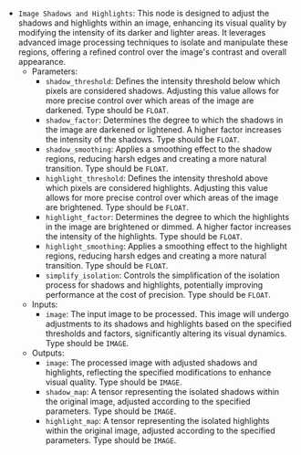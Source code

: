 - `Image Shadows and Highlights`: This node is designed to adjust the shadows and highlights within an image, enhancing its visual quality by modifying the intensity of its darker and lighter areas. It leverages advanced image processing techniques to isolate and manipulate these regions, offering a refined control over the image's contrast and overall appearance.
    - Parameters:
        - `shadow_threshold`: Defines the intensity threshold below which pixels are considered shadows. Adjusting this value allows for more precise control over which areas of the image are darkened. Type should be `FLOAT`.
        - `shadow_factor`: Determines the degree to which the shadows in the image are darkened or lightened. A higher factor increases the intensity of the shadows. Type should be `FLOAT`.
        - `shadow_smoothing`: Applies a smoothing effect to the shadow regions, reducing harsh edges and creating a more natural transition. Type should be `FLOAT`.
        - `highlight_threshold`: Defines the intensity threshold above which pixels are considered highlights. Adjusting this value allows for more precise control over which areas of the image are brightened. Type should be `FLOAT`.
        - `highlight_factor`: Determines the degree to which the highlights in the image are brightened or dimmed. A higher factor increases the intensity of the highlights. Type should be `FLOAT`.
        - `highlight_smoothing`: Applies a smoothing effect to the highlight regions, reducing harsh edges and creating a more natural transition. Type should be `FLOAT`.
        - `simplify_isolation`: Controls the simplification of the isolation process for shadows and highlights, potentially improving performance at the cost of precision. Type should be `FLOAT`.
    - Inputs:
        - `image`: The input image to be processed. This image will undergo adjustments to its shadows and highlights based on the specified thresholds and factors, significantly altering its visual dynamics. Type should be `IMAGE`.
    - Outputs:
        - `image`: The processed image with adjusted shadows and highlights, reflecting the specified modifications to enhance visual quality. Type should be `IMAGE`.
        - `shadow_map`: A tensor representing the isolated shadows within the original image, adjusted according to the specified parameters. Type should be `IMAGE`.
        - `highlight_map`: A tensor representing the isolated highlights within the original image, adjusted according to the specified parameters. Type should be `IMAGE`.
